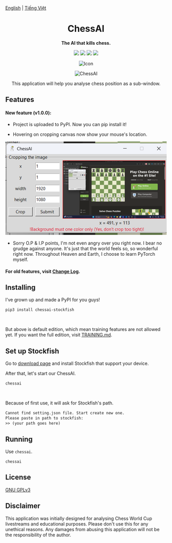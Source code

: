 [English](https://github.com/Linos1391/ChessAI-StockfishGUI/blob/main/README.md) | [Tiếng Việt](https://github.com/Linos1391/ChessAI-StockfishGUI/blob/main/translation/README-vi.md)

<div align="center">

# ChessAI

**The AI that kills chess.**

[![][latest-release-shield]][latest-release-url]
[![][latest-commit-shield]][latest-commit-url]
[![][python-shield]][python-url]
[![][stockfish-shield]][stockfish-url]

[latest-release-shield]: https://badgen.net/github/release/Linos1391/ChessAI-StockfishGUI/development?icon=github
[latest-release-url]: https://github.com/Linos1391/ChessAI-StockfishGUI/releases/latest
[latest-commit-shield]: https://badgen.net/github/last-commit/Linos1391/ChessAI-StockfishGUI/main?icon=github
[latest-commit-url]: https://github.com/Linos1391/ChessAI-StockfishGUI/commits/main
[python-shield]: https://img.shields.io/badge/Python-3.10+-yellow
[python-url]: https://www.python.org/downloads/
[stockfish-shield]: https://img.shields.io/badge/Stockfish-16+-green
[stockfish-url]: https://stockfishchess.org/download/

![Icon](https://github.com/Linos1391/ChessAI-StockfishGUI/blob/main/assets/Icon128.png?raw=true)

![ChessAI](https://github.com/Linos1391/ChessAI-StockfishGUI/blob/main/assets/ChessAI.png?raw=true)

This application will help you analyse chess position as a sub-window.

</div>

## Features

#### New feature (v1.0.0):

- Project is uploaded to PyPI. Now you can pip install it!

- Hovering on cropping canvas now show your mouse's location.

![features_12](https://github.com/Linos1391/ChessAI-StockfishGUI/blob/main/assets/features_12.png?raw=true)

- Sorry O.P & I.P points, I'm not even angry over you right now. I bear no grudge against anyone. It's just that the world feels so, so wonderful right now. Throughout Heaven and Earth, I choose to learn PyTorch myself.

#### For old features, visit [Change Log](https://github.com/Linos1391/ChessAI-StockfishGUI/blob/main/CHANGELOG.md).

## Installing

I've grown up and made a PyPI for you guys!
```
pip3 install chessai-stockfish
```
<br>

But above is default edition, which mean training features are not allowed yet. If you want the full edition, visit [TRAINING.md](https://github.com/Linos1391/ChessAI-StockfishGUI/blob/main/TRAINING.md).

## Set up Stockfish

Go to [download page](https://stockfishchess.org/download/) and install Stockfish that support your device.
<br>

After that, let's start our ChessAI.
```
chessai
```
<br>

Because of first use, it will ask for Stockfish's path.
```
Cannot find setting.json file. Start create new one.
Please paste in path to stockfish:
>> (your path goes here)
```

## Running

Use `chessai`.
```
chessai
```

## License

[GNU GPLv3](https://github.com/Linos1391/ChessAI-StockfishGUI/blob/main/LICENSE)

## Disclaimer

This application was initially designed for analysing Chess World Cup livestreams and educational purposes. Please don't use this for any unethical reasons. Any damages from abusing this application will not be the responsibility of the author.
